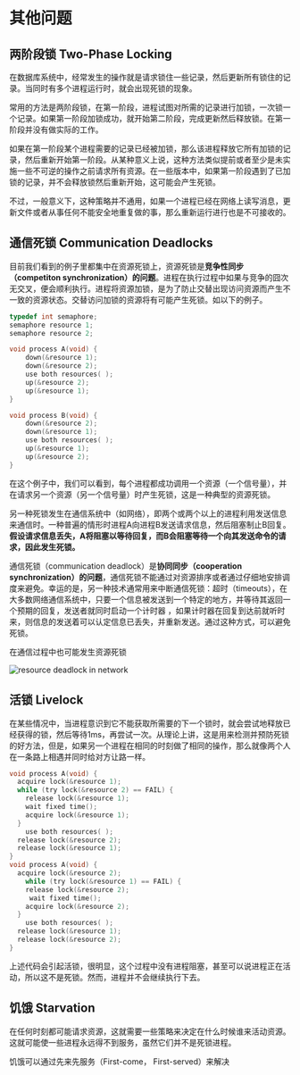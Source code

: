# 其他问题

## 两阶段锁 Two-Phase Locking

在数据库系统中，经常发生的操作就是请求锁住一些记录，然后更新所有锁住的记录。当同时有多个进程运行时，就会出现死锁的现象。

常用的方法是两阶段锁，在第一阶段，进程试图对所需的记录进行加锁，一次锁一个记录。如果第一阶段加锁成功，就开始第二阶段，完成更新然后释放锁。在第一阶段并没有做实际的工作。

如果在第一阶段某个进程需要的记录已经被加锁，那么该进程释放它所有加锁的记录，然后重新开始第一阶段。从某种意义上说，这种方法类似提前或者至少是未实施一些不可逆的操作之前请求所有资源。在一些版本中，如果第一阶段遇到了已加锁的记录，并不会释放锁然后重新开始，这可能会产生死锁。

不过，一般意义下，这种策略并不通用，如果一个进程已经在网络上读写消息，更新文件或者从事任何不能安全地重复做的事，那么重新运行进行也是不可接收的。

## 通信死锁 Communication Deadlocks

目前我们看到的例子里都集中在资源死锁上，资源死锁是**竞争性同步（competiton synchronization）的问题**。进程在执行过程中如果与竞争的囧次无交叉，便会顺利执行。进程将资源加锁，是为了防止交替出现访问资源而产生不一致的资源状态。交替访问加锁的资源将有可能产生死锁。如以下的例子。

```c
typedef int semaphore;
semaphore resource 1; 
semaphore resource 2; 

void process A(void) {
    down(&resource 1); 
    down(&resource 2); 
    use both resources( );
    up(&resource 2); 
    up(&resource 1); 
} 

void process B(void) { 
    down(&resource 2); 
    down(&resource 1); 
    use both resources( ); 
    up(&resource 1); 
    up(&resource 2); 
}
```

在这个例子中，我们可以看到，每个进程都成功调用一个资源（一个信号量），并在请求另一个资源（另一个信号量）时产生死锁，这是一种典型的资源死锁。

另一种死锁发生在通信系统中（如网络），即两个或两个以上的进程利用发送信息来通信时。一种普遍的情形时进程A向进程B发送请求信息，然后阻塞制止B回复。**假设请求信息丢失，A将阻塞以等待回复，而B会阻塞等待一个向其发送命令的请求，因此发生死锁。**

通信死锁（communication deadlock）是**协同同步（cooperation synchronization）的问题**，通信死锁不能通过对资源排序或者通过仔细地安排调度来避免。幸运的是，另一种技术通常用来中断通信死锁：超时（timeouts），在大多数网络通信系统中，只要一个信息被发送到一个特定的地方，并等待其返回一个预期的回复，发送者就同时启动一个计时器 ，如果计时器在回复到达前就听时来，则信息的发送着可以认定信息已丢失，并重新发送。通过这种方式，可以避免死锁。

在通信过程中也可能发生资源死锁

![resource deadlock in network](https://blog-1300663127.cos.ap-shanghai.myqcloud.com/BackEnd_Notes/operating%20system/resourceDeadlock2.png)

## 活锁 Livelock

在某些情况中，当进程意识到它不能获取所需要的下一个锁时，就会尝试地释放已经获得的锁，然后等待1ms，再尝试一次。从理论上讲，这是用来检测并预防死锁的好方法，但是，如果另一个进程在相同的时刻做了相同的操作，那么就像两个人在一条路上相遇并同时给对方让路一样。

```c
void process A(void) {
  acquire lock(&resource 1);
  while (try lock(&resource 2) == FAIL) {
    release lock(&resource 1); 
    wait fixed time();
    acquire lock(&resource 1);
  }
	use both resources( ); 
  release lock(&resource 2); 
  release lock(&resource 1);
}
void process A(void) {
  acquire lock(&resource 2);
    while (try lock(&resource 1) == FAIL) {
    release lock(&resource 2); 
     wait fixed time();
    acquire lock(&resource 2);
  }
	use both resources( ); 
  release lock(&resource 1); 
  release lock(&resource 2);
}

```

上述代码会引起活锁，很明显，这个过程中没有进程阻塞，甚至可以说进程正在活动，所以这不是死锁。然而，进程并不会继续执行下去。

## 饥饿 Starvation

在任何时刻都可能请求资源，这就需要一些策略来决定在什么时候谁来活动资源。这就可能使一些进程永远得不到服务，虽然它们并不是死锁进程。

饥饿可以通过先来先服务（First-come， First-served）来解决